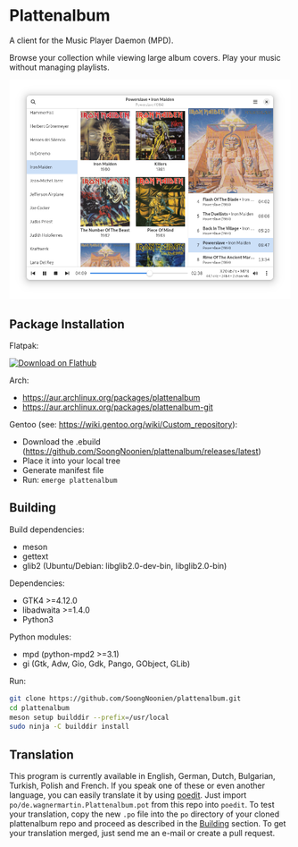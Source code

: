 Plattenalbum
============
A client for the Music Player Daemon (MPD).

Browse your collection while viewing large album covers. Play your music without managing playlists.</p>

![ScreenShot](screenshots/main_window.png)

Package Installation
--------------------

Flatpak:

<a href='https://flathub.org/apps/details/org.mpdevil.mpdevil'><img width='240' alt='Download on Flathub' src='https://flathub.org/assets/badges/flathub-badge-en.png'/></a>

Arch:
- https://aur.archlinux.org/packages/plattenalbum
- https://aur.archlinux.org/packages/plattenalbum-git

Gentoo (see: https://wiki.gentoo.org/wiki/Custom_repository):
- Download the .ebuild (https://github.com/SoongNoonien/plattenalbum/releases/latest)
- Place it into your local tree
- Generate manifest file
- Run: `emerge plattenalbum`

Building
--------

Build dependencies:
- meson
- gettext
- glib2 (Ubuntu/Debian: libglib2.0-dev-bin, libglib2.0-bin)

Dependencies:
- GTK4 >=4.12.0
- libadwaita >=1.4.0
- Python3

Python modules:
- mpd (python-mpd2 >=3.1)
- gi (Gtk, Adw, Gio, Gdk, Pango, GObject, GLib)

Run:
```bash
git clone https://github.com/SoongNoonien/plattenalbum.git
cd plattenalbum
meson setup builddir --prefix=/usr/local
sudo ninja -C builddir install
```

Translation
-----------

This program is currently available in English, German, Dutch, Bulgarian, Turkish, Polish and French. If you speak one of these or even another language, you can easily translate it by using [poedit](https://poedit.net). Just import `po/de.wagnermartin.Plattenalbum.pot` from this repo into `poedit`. To test your translation, copy the new `.po` file into the `po` directory of your cloned plattenalbum repo and proceed as described in the [Building](#building) section. To get your translation merged, just send me an e-mail or create a pull request.
